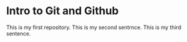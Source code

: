 # Intro to Git and Github

This is my first repository.
This is my second sentrnce.
This is my third sentence.

